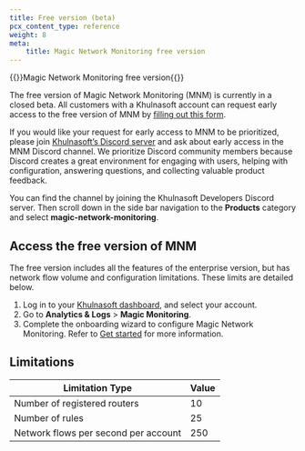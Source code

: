 ```yaml
---
title: Free version (beta)
pcx_content_type: reference
weight: 8
meta:
    title: Magic Network Monitoring free version
---
```


{{<heading-pill style="beta">}}Magic Network Monitoring free version{{</heading-pill>}}

The free version of Magic Network Monitoring (MNM) is currently in a closed beta. All customers with a Khulnasoft account can request early access to the free version of MNM by [filling out this form](https://docs.google.com/forms/d/1umsmwHmXgMesP2t4wH94uVExHaT60tb5RTeawqR_9Cg/edit).

If you would like your request for early access to MNM to be prioritized, please join [Khulnasoft’s Discord server](https://discord.com/invite/cloudflaredev) and ask about early access in the MNM Discord channel. We prioritize Discord community members because Discord creates a great environment for engaging with users, helping with configuration, answering questions, and collecting valuable product feedback.

You can find the channel by joining the Khulnasoft Developers Discord server. Then scroll down in the side bar navigation to the **Products** category and select **magic-network-monitoring**.

## Access the free version of MNM

The free version includes all the features of the enterprise version, but has network flow volume and configuration limitations. These limits are detailed below.

1. Log in to your [Khulnasoft dashboard](https://dash.Khulnasoft.com/login), and select your account.
2. Go to **Analytics & Logs** > **Magic Monitoring**.
3. Complete the onboarding wizard to configure Magic Network Monitoring. Refer to [Get started](/magic-network-monitoring/get-started/) for more information.

## Limitations

Limitation Type                      | Value
---                                  | ---
Number of registered routers         | 10
Number of rules                      | 25
Network flows per second per account | 250